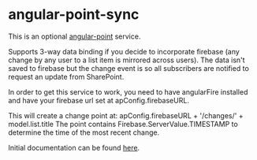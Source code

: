 angular-point-sync
==================

This is an optional [angular-point](https://github.com/scatcher/angular-point) service.

Supports 3-way data binding if you decide to incorporate firebase (any change by any user to a list item is 
mirrored across users). The data isn't saved to firebase but the change event is so all subscribers are notified 
to request an update from SharePoint.

In order to get this service to work, you need to have angularFire installed and have your firebase url 
set at apConfig.firebaseURL.

This will create a change point at: apConfig.firebaseURL + '/changes/' + model.list.title The point contains 
Firebase.ServerValue.TIMESTAMP to determine the time of the most recent change.

Initial documentation can be found [here](http://scatcher.github.io/angular-point-sync).
